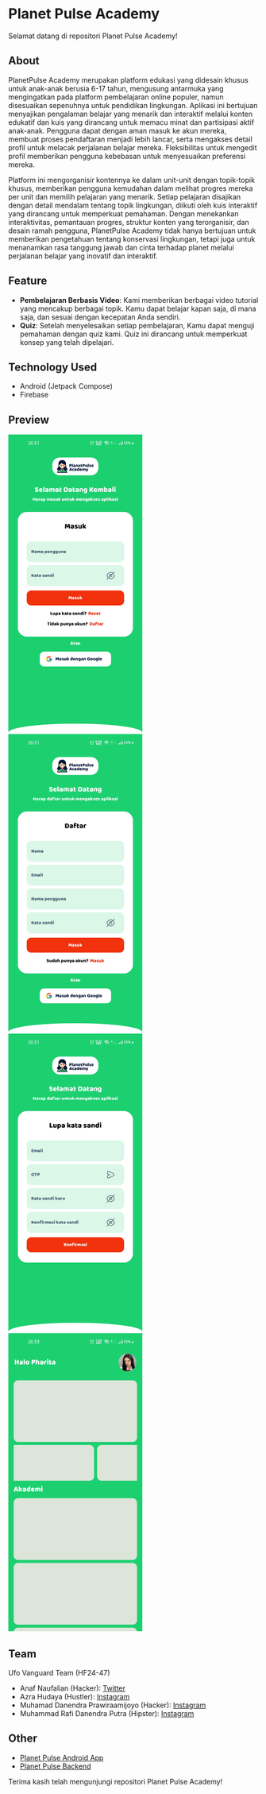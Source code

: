 # Planet Pulse Academy

Selamat datang di repositori Planet Pulse Academy!

## About

PlanetPulse Academy merupakan platform edukasi yang didesain khusus untuk anak-anak berusia 6-17 tahun, mengusung antarmuka yang mengingatkan pada platform pembelajaran online populer, namun disesuaikan sepenuhnya untuk pendidikan lingkungan. 
Aplikasi ini bertujuan menyajikan pengalaman belajar yang menarik dan interaktif melalui konten edukatif dan kuis yang dirancang untuk memacu minat dan partisipasi aktif anak-anak. 
Pengguna dapat dengan aman masuk ke akun mereka, membuat proses pendaftaran menjadi lebih lancar, serta mengakses detail profil untuk melacak perjalanan belajar mereka. Fleksibilitas untuk mengedit profil memberikan pengguna kebebasan untuk menyesuaikan preferensi mereka. 

Platform ini mengorganisir kontennya ke dalam unit-unit dengan topik-topik khusus, memberikan pengguna kemudahan dalam melihat progres mereka per unit dan memilih pelajaran yang menarik. 
Setiap pelajaran disajikan dengan detail mendalam tentang topik lingkungan, diikuti oleh kuis interaktif yang dirancang untuk memperkuat pemahaman. 
Dengan menekankan interaktivitas, pemantauan progres, struktur konten yang terorganisir, dan desain ramah pengguna, PlanetPulse Academy tidak hanya bertujuan untuk memberikan pengetahuan tentang konservasi lingkungan, tetapi juga untuk menanamkan rasa tanggung jawab dan cinta terhadap planet melalui perjalanan belajar yang inovatif dan interaktif.

## Feature

- **Pembelajaran Berbasis Video**: Kami memberikan berbagai video tutorial yang mencakup berbagai topik. Kamu dapat belajar kapan saja, di mana saja, dan sesuai dengan kecepatan Anda sendiri.
- **Quiz**: Setelah menyelesaikan setiap pembelajaran, Kamu dapat menguji pemahaman dengan quiz kami. Quiz ini dirancang untuk memperkuat konsep yang telah dipelajari.

## Technology Used
- Android (Jetpack Compose)
- Firebase

## Preview
<p float="left">
  <img src="https://github.com/Planet-Pulse-Academy/resources/blob/main/login.jpg" height="600" width="270" >
  <img src="https://github.com/Planet-Pulse-Academy/resources/blob/main/register.jpg" height="600" width="270" >
  <img src="https://github.com/Planet-Pulse-Academy/resources/blob/main/forgot_password.jpg" height="600" width="270" >
  <img src="https://github.com/Planet-Pulse-Academy/resources/blob/main/home.jpg" height="600" width="270" >
</p>

## Team
Ufo Vanguard Team (HF24-47)

- Anaf Naufalian (Hacker): [Twitter](https://twitter.com/anafthdev_)
- Azra Hudaya (Hustler): [Instagram](https://www.instagram.com/azrahudaya/)
- Muhamad Danendra Prawiraamijoyo (Hacker): [Instagram](https://www.instagram.com/rofl1st/)
- Muhammad Rafi Danendra Putra (Hipster): [Instagram](https://www.instagram.com/rafi_danen/)

## Other
- [Planet Pulse Android App](https://github.com/Planet-Pulse-Academy/PlanetPulse-Academy)
- [Planet Pulse Backend](https://github.com/ROFL1ST/PlanetPulse-be)

Terima kasih telah mengunjungi repositori Planet Pulse Academy!
